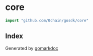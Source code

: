 <!-- Code generated by gomarkdoc. DO NOT EDIT -->

# core

```go
import "github.com/0chain/gosdk/core"
```

## Index



Generated by [gomarkdoc](<https://github.com/princjef/gomarkdoc>)
